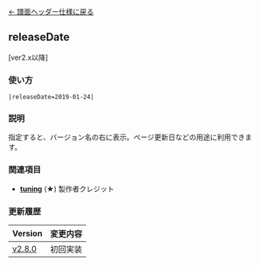 [← 譜面ヘッダー仕様に戻る](dos_header.html)
## releaseDate
[ver2.x以降]

### 使い方
```
|releaseDate=2019-01-24|
```
### 説明
指定すると、バージョン名の右に表示。ページ更新日などの用途に利用できます。    

### 関連項目
- [**tuning**](dos-h0017-tuning.html) (★)  製作者クレジット

### 更新履歴

|Version|変更内容|
|----|----|
|[v2.8.0](https://github.com/cwtickle/danoniplus/releases/tag/v2.8.0)|初回実装|